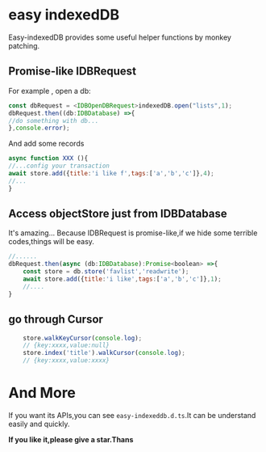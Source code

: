 easy indexedDB
=================
Easy-indexedDB provides some useful helper functions by monkey patching.


Promise-like IDBRequest
-----------------------
For example , open a db:
```js
const dbRequest = <IDBOpenDBRequest>indexedDB.open("lists",1);
dbRequest.then((db:IDBDatabase) =>{
//do something with db...
},console.error);

```
And add some records
```js
async function XXX (){
//...config your transaction
await store.add({title:'i like f',tags:['a','b','c']},4);
//...
}
```

Access objectStore just from IDBDatabase
----------------------------------------
It's amazing...
Because IDBRequest is promise-like,if we hide some terrible codes,things will be easy.
```js
//......
dbRequest.then(async (db:IDBDatabase):Promise<boolean> =>{
    const store = db.store('favlist','readwrite');
    await store.add({title:'i like',tags:['a','b','c']},1);
    //....
}
```

go through Cursor
-------------------
```js
    store.walkKeyCursor(console.log);
    // {key:xxxx,value:null}
    store.index('title').walkCursor(console.log);
    // {key:xxxx,value:xxxx}

```

And More
==========
If you want its APIs,you can see `easy-indexeddb.d.ts`.It can be understand easily and quickly.

**If you like it,please give a star.Thans**